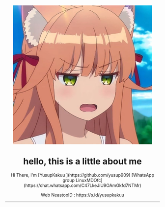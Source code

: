 <p align="center">

<img src="https://github.com/NeastooID/.github/blob/main/profile/8467864e6143d5b94dba8cc936688e41.jpg" width="90%" style="margin-left: auto;margin-right: auto;display: block;">

</p>

<h1 align='center'>hello, this is a little about me</h1>
<p align='center'>Hi There, I'm [YusupKakuu ](https://github.com/yusup909) [WhatsApp group LinuxMDOfc](https://chat.whatsapp.com/C47LkeJiU9OAmGkfd7NTMr)</p>
<p align='center'>
<p align='center'>Web NeastooID : https://s.id/yusupkakuu
  
----------
